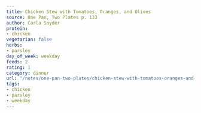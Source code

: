 ```yaml
---
title: Chicken Stew with Tomatoes, Oranges, and Olives
source: One Pan, Two Plates p. 133
author: Carla Snyder
protein:
- chicken
vegetarian: false
herbs:
- parsley
day_of_week: weekday
feeds: 2
rating: 1
category: dinner
url: "/notes/one-pan-two-plates/chicken-stew-with-tomatoes-oranges-and-olives.html"
tags:
- chicken
- parsley
- weekday
---
```




